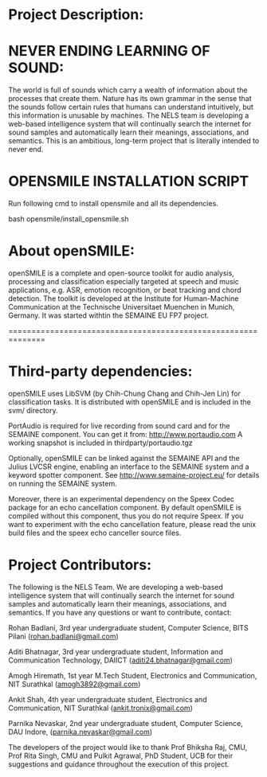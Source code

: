 Project Description: 
=========================
NEVER ENDING LEARNING OF SOUND: 
=========================
The world is full of sounds which carry a wealth of information about the processes that create them. Nature has its own grammar in the sense that the sounds follow certain rules that humans can understand intuitively, but this information is unusable by machines. The NELS team is developing a web-based intelligence system that will continually search the internet for sound samples and automatically learn their meanings, associations, and semantics. This is an ambitious, long-term project that is literally intended to never end.


OPENSMILE INSTALLATION SCRIPT
=========================

Run following cmd to install opensmile and all its dependencies.
 
bash opensmile/install_opensmile.sh


About openSMILE:
================

openSMILE is a complete and open-source toolkit for audio analysis, processing and classification especially targeted at speech and music applications, e.g. ASR, emotion recognition, or beat tracking and chord detection.
The toolkit is developed at the Institute for Human-Machine Communication at the Technische Universitaet Muenchen in Munich, Germany.
It was started withtin the SEMAINE EU FP7 project.

==============================================================


Third-party dependencies:
=========================

openSMILE uses LibSVM (by Chih-Chung Chang and Chih-Jen Lin) for classification tasks. It is distributed with openSMILE and is included in the svm/ directory.

PortAudio is required for live recording from sound card and for the SEMAINE component.
You can get it from: http://www.portaudio.com
A working snapshot is included in thirdparty/portaudio.tgz

Optionally, openSMILE can be linked against the SEMAINE API and the Julius LVCSR engine, enabling an interface to the SEMAINE system and a keyword spotter component. See http://www.semaine-project.eu/ for details on running the SEMAINE system.

Moreover, there is an experimental dependency on the Speex Codec package for an echo cancellation component. By default openSMILE is compiled without this component, thus you do not require Speex. If you want to experiment with the echo cancellation feature, please read the unix build files and the speex echo canceller source files. 


Project Contributors:
=========================

The following is the NELS Team. We are developing a web-based intelligence system that will continually search the internet for sound samples and automatically learn their meanings, associations, and semantics. If you have any questions or want to contribute, contact:

Rohan Badlani, 3rd year undergraduate student, Computer Science, BITS Pilani (rohan.badlani@gmail.com)

Aditi Bhatnagar, 3rd year undergraduate student, Information and Communication Technology, DAIICT (aditi24.bhatnagar@gmail.com)

Amogh Hiremath, 1st year M.Tech Student, Electronics and Communication, NIT Surathkal (amogh3892@gmail.com)

Ankit Shah, 4th year undergraduate student, Electronics and Communication, NIT Surathkal (ankit.tronix@gmail.com)

Parnika Nevaskar, 2nd year undergraduate student, Computer Science, DAU Indore, (parnika.nevaskar@gmail.com)

The developers of the project would like to thank Prof Bhiksha Raj, CMU, Prof Rita Singh, CMU and Pulkit Agrawal, PhD Student, UCB for their suggestions and guidance throughout the execution of this project.

